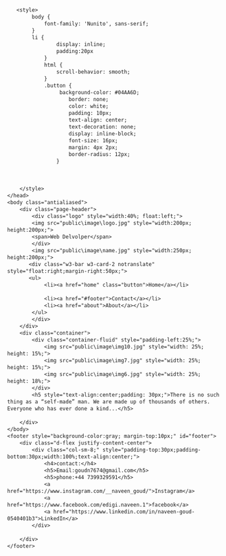 
<html lang="">
    <head>
        <title>Naveen goud,Edgi</title>
        <meta charset="utf-8">
         <meta name="viewport" content="width=device-width, initial-scale=1">
        <link rel="stylesheet" href="https://maxcdn.bootstrapcdn.com/bootstrap/3.4.1/css/bootstrap.min.css">
        <script src="https://ajax.googleapis.com/ajax/libs/jquery/3.6.0/jquery.min.js"></script>
        <script src="https://maxcdn.bootstrapcdn.com/bootstrap/3.4.1/js/bootstrap.min.js"></script>
        <!-- Fonts -->
        <link href="https://fonts.googleapis.com/css2?family=Nunito:wght@400;600;700&display=swap" rel="stylesheet">

       
       <style>
            body {
                font-family: 'Nunito', sans-serif;
            }
            li {
                    display: inline;
                    padding:20px
                }
                html {
                    scroll-behavior: smooth;
                }
                .button {
                     background-color: #04AA6D;
                        border: none;
                        color: white;
                        padding: 10px;
                        text-align: center;
                        text-decoration: none;
                        display: inline-block;
                        font-size: 16px;
                        margin: 4px 2px;
                        border-radius: 12px;
                    }
            
            
            
        </style>
    </head>
    <body class="antialiased">
        <div class="page-header">
            <div class="logo" style="width:40%; float:left;">
            <img src="public\image\logo.jpg" style="width:200px; height:200px;">
            <span>Web Delvolper</span>
            </div>
            <img src="public\image\name.jpg" style="width:250px; height:200px;">
           <div class="w3-bar w3-card-2 notranslate" style="float:right;margin-right:50px;">     
           <ul>
                <li><a href="home" class="button">Home</a></li>
                
                <li><a href="#footer">Contact</a></li>
                <li><a href="about">About</a></li>
            </ul>
            </div>
        </div>
        <div class="container">
            <div class="container-fluid" style="padding-left:25%;">
                <img src="public\image\img10.jpg" style="width: 25%; height: 15%;">
                <img src="public\image\img7.jpg" style="width: 25%; height: 15%;">
                <img src="public\image\img6.jpg" style="width: 25%; height: 18%;">    
            </div>
            <h5 style="text-align:center;padding: 30px;">There is no such thing as a “self-made” man. We are made up of thousands of others. Everyone who has ever done a kind...</h5>

        </div>
    </body>
    <footer style="background-color:gray; margin-top:10px;" id="footer">
        <div class="d-flex justify-content-center">
            <div class="col-sm-8;" style="padding-top:30px;padding-bottom:30px;width:100%;text-align:center;">
                <h4>contact:</h4>
                <h5>Email:goudn7674@gmail.com</h5>
                <h5>phone:+44 7399329591</h5>
                <a href="https://www.instagram.com/__naveen_goud/">Instagram</a>
                <a href="https://www.facebook.com/edigi.naveen.1">facebook</a>
                <a href="https://www.linkedin.com/in/naveen-goud-0540401b3">LinkedIn</a>
            </div>
            
        </div>
    </footer>
</html>
